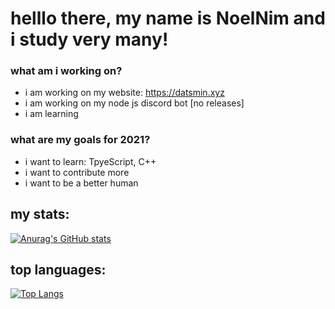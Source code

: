 # helllo there, my name is NoelNim and i study very many!

### what am i working on?
- i am working on my website: https://datsmin.xyz
- i am working on my node js discord bot [no releases]
- i am learning

### what are my goals for 2021?
- i want to learn:
TpyeScript, C++
- i want to contribute more
- i want to be a better human

## my stats:
[![Anurag's GitHub stats](https://github-readme-stats.vercel.app/api?username=NoelNim&show_icons=true)](https://github.com/anuraghazra/github-readme-stats)

## top languages:
[![Top Langs](https://github-readme-stats.vercel.app/api/top-langs/?username=NoelNim&layout=compact&show_icons=true)](https://github.com/anuraghazra/github-readme-stats)
